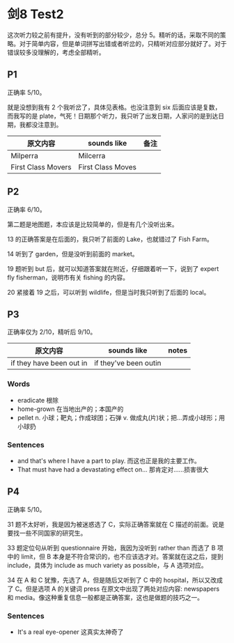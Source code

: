 # 剑8 Test2

这次听力较之前有提升，没有听到的部分较少，总分 5。精听的话，采取不同的策略。对于简单内容，但是单词拼写出错或者听岔的，只精听对应部分就好了。对于错误较多没理解的，考虑全部精听。

## P1

正确率 5/10。

就是没想到我有 2 个我听岔了，具体见表格。也没注意到 six 后面应该是复数，而我写的是 plate，气死！日期那个听力，我只听了出发日期，人家问的是到达日期，我都没注意到。

| 原文内容           | sounds like       | 备注 |
| ------------------ | ----------------- | ---- |
| Milperra           | Milcerra          |      |
| First Class Movers | First Class Moves |      |

## P2

正确率 6/10。

第二题是地图题，本应该是比较简单的，但是有几个没听出来。

13 的正确答案是在后面的，我只听了前面的 Lake，也就错过了 Fish Farm。

14 听到了 garden，但是没听到前面的 market。

19 题听到 but 后，就可以知道答案就在附近，仔细跟着听一下，说到了 expert fly fisherman，说明市有关 fishing 的内容。

20 紧接着 19 之后，可以听到 wildlife，但是当时我只听到了后面的 local。

## P3

正确率仅为 2/10，精听后 9/10。

| 原文内容                 | sounds like           | notes |
| ------------------------ | --------------------- | ----- |
| if they have been out in | if they've been outin |       |

### Words

- eradicate 根除
- home-grown 在当地出产的；本国产的
- pellet n. 小球；靶丸；作成球团；石弹 v. 做成丸(片)状；把…弄成小球形；用小球扔

### Sentences

- and that's where I have a part to play. 而这也正是我的主要工作。
- That must have had a devastating effect on... 那肯定对......损害很大

## P4

正确率 5/10。

31 题不太好听，我是因为被迷惑选了 C，实际正确答案就在 C 描述的前面。说是要找一些不同国家的研究生。

33 题定位句从听到 questionnaire 开始，我因为没听到 rather than 而选了 B 项中的 limit，但 B 本身是不符合常识的，也不应该选才对。答案就在这之后，提到 include，具体为 include as much variety as possible，与 A 选项对应。

34 在 A 和 C 犹豫，先选了 A，但是随后又听到了 C 中的 hospital，所以又改成了 C。但是选项 A 的关键词 press 在原文中出现了两处对应内容: newspapers 和 media。像这种重复信息一般都是正确答案，这也是做题的技巧之一。

### Sentences

- It's a real eye-opener 这真实太神奇了
